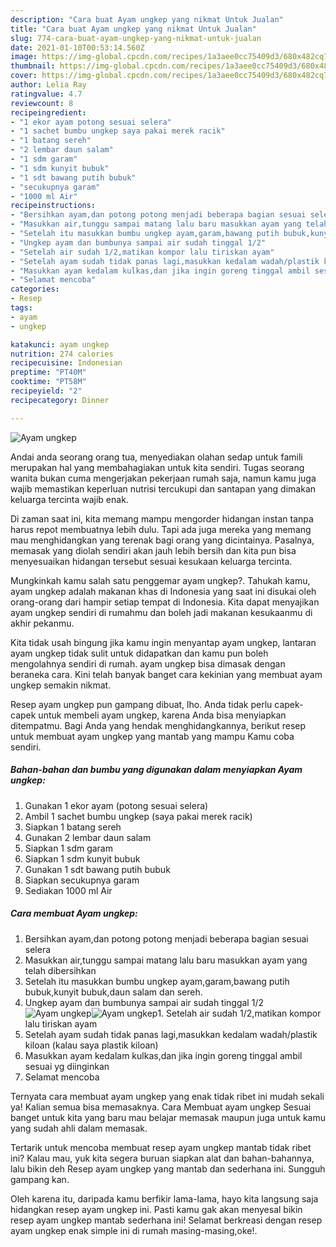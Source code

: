 ```yaml
---
description: "Cara buat Ayam ungkep yang nikmat Untuk Jualan"
title: "Cara buat Ayam ungkep yang nikmat Untuk Jualan"
slug: 774-cara-buat-ayam-ungkep-yang-nikmat-untuk-jualan
date: 2021-01-10T00:53:14.560Z
image: https://img-global.cpcdn.com/recipes/1a3aee0cc75409d3/680x482cq70/ayam-ungkep-foto-resep-utama.jpg
thumbnail: https://img-global.cpcdn.com/recipes/1a3aee0cc75409d3/680x482cq70/ayam-ungkep-foto-resep-utama.jpg
cover: https://img-global.cpcdn.com/recipes/1a3aee0cc75409d3/680x482cq70/ayam-ungkep-foto-resep-utama.jpg
author: Lelia Ray
ratingvalue: 4.7
reviewcount: 8
recipeingredient:
- "1 ekor ayam potong sesuai selera"
- "1 sachet bumbu ungkep saya pakai merek racik"
- "1 batang sereh"
- "2 lembar daun salam"
- "1 sdm garam"
- "1 sdm kunyit bubuk"
- "1 sdt bawang putih bubuk"
- "secukupnya garam"
- "1000 ml Air"
recipeinstructions:
- "Bersihkan ayam,dan potong potong menjadi beberapa bagian sesuai selera"
- "Masukkan air,tunggu sampai matang lalu baru masukkan ayam yang telah dibersihkan"
- "Setelah itu masukkan bumbu ungkep ayam,garam,bawang putih bubuk,kunyit bubuk,daun salam dan sereh."
- "Ungkep ayam dan bumbunya sampai air sudah tinggal 1/2"
- "Setelah air sudah 1/2,matikan kompor lalu tiriskan ayam"
- "Setelah ayam sudah tidak panas lagi,masukkan kedalam wadah/plastik kiloan (kalau saya plastik kiloan)"
- "Masukkan ayam kedalam kulkas,dan jika ingin goreng tinggal ambil sesuai yg diinginkan"
- "Selamat mencoba"
categories:
- Resep
tags:
- ayam
- ungkep

katakunci: ayam ungkep 
nutrition: 274 calories
recipecuisine: Indonesian
preptime: "PT40M"
cooktime: "PT58M"
recipeyield: "2"
recipecategory: Dinner

---
```



![Ayam ungkep](https://img-global.cpcdn.com/recipes/1a3aee0cc75409d3/680x482cq70/ayam-ungkep-foto-resep-utama.jpg)

Andai anda seorang orang tua, menyediakan olahan sedap untuk famili merupakan hal yang membahagiakan untuk kita sendiri. Tugas seorang  wanita bukan cuma mengerjakan pekerjaan rumah saja, namun kamu juga wajib memastikan keperluan nutrisi tercukupi dan santapan yang dimakan keluarga tercinta wajib enak.

Di zaman  saat ini, kita memang mampu mengorder hidangan instan tanpa harus repot membuatnya lebih dulu. Tapi ada juga mereka yang memang mau menghidangkan yang terenak bagi orang yang dicintainya. Pasalnya, memasak yang diolah sendiri akan jauh lebih bersih dan kita pun bisa menyesuaikan hidangan tersebut sesuai kesukaan keluarga tercinta. 



Mungkinkah kamu salah satu penggemar ayam ungkep?. Tahukah kamu, ayam ungkep adalah makanan khas di Indonesia yang saat ini disukai oleh orang-orang dari hampir setiap tempat di Indonesia. Kita dapat menyajikan ayam ungkep sendiri di rumahmu dan boleh jadi makanan kesukaanmu di akhir pekanmu.

Kita tidak usah bingung jika kamu ingin menyantap ayam ungkep, lantaran ayam ungkep tidak sulit untuk didapatkan dan kamu pun boleh mengolahnya sendiri di rumah. ayam ungkep bisa dimasak dengan beraneka cara. Kini telah banyak banget cara kekinian yang membuat ayam ungkep semakin nikmat.

Resep ayam ungkep pun gampang dibuat, lho. Anda tidak perlu capek-capek untuk membeli ayam ungkep, karena Anda bisa menyiapkan ditempatmu. Bagi Anda yang hendak menghidangkannya, berikut resep untuk membuat ayam ungkep yang mantab yang mampu Kamu coba sendiri.

<!--inarticleads1-->

##### Bahan-bahan dan bumbu yang digunakan dalam menyiapkan Ayam ungkep:

1. Gunakan 1 ekor ayam (potong sesuai selera)
1. Ambil 1 sachet bumbu ungkep (saya pakai merek racik)
1. Siapkan 1 batang sereh
1. Gunakan 2 lembar daun salam
1. Siapkan 1 sdm garam
1. Siapkan 1 sdm kunyit bubuk
1. Gunakan 1 sdt bawang putih bubuk
1. Siapkan secukupnya garam
1. Sediakan 1000 ml Air




<!--inarticleads2-->

##### Cara membuat Ayam ungkep:

1. Bersihkan ayam,dan potong potong menjadi beberapa bagian sesuai selera
1. Masukkan air,tunggu sampai matang lalu baru masukkan ayam yang telah dibersihkan
1. Setelah itu masukkan bumbu ungkep ayam,garam,bawang putih bubuk,kunyit bubuk,daun salam dan sereh.
1. Ungkep ayam dan bumbunya sampai air sudah tinggal 1/2
<img src="https://img-global.cpcdn.com/steps/7c3d944399008963/160x128cq70/ayam-ungkep-langkah-memasak-4-foto.jpg" alt="Ayam ungkep"><img src="https://img-global.cpcdn.com/steps/3c8da9cf4f652f0c/160x128cq70/ayam-ungkep-langkah-memasak-4-foto.jpg" alt="Ayam ungkep">1. Setelah air sudah 1/2,matikan kompor lalu tiriskan ayam
1. Setelah ayam sudah tidak panas lagi,masukkan kedalam wadah/plastik kiloan (kalau saya plastik kiloan)
1. Masukkan ayam kedalam kulkas,dan jika ingin goreng tinggal ambil sesuai yg diinginkan
1. Selamat mencoba




Ternyata cara membuat ayam ungkep yang enak tidak ribet ini mudah sekali ya! Kalian semua bisa memasaknya. Cara Membuat ayam ungkep Sesuai banget untuk kita yang baru mau belajar memasak maupun juga untuk kamu yang sudah ahli dalam memasak.

Tertarik untuk mencoba membuat resep ayam ungkep mantab tidak ribet ini? Kalau mau, yuk kita segera buruan siapkan alat dan bahan-bahannya, lalu bikin deh Resep ayam ungkep yang mantab dan sederhana ini. Sungguh gampang kan. 

Oleh karena itu, daripada kamu berfikir lama-lama, hayo kita langsung saja hidangkan resep ayam ungkep ini. Pasti kamu gak akan menyesal bikin resep ayam ungkep mantab sederhana ini! Selamat berkreasi dengan resep ayam ungkep enak simple ini di rumah masing-masing,oke!.

